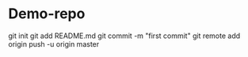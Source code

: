 # Demo-repo
git init
git add README.md
git commit -m "first commit"
git remote add origin 
push -u origin master
